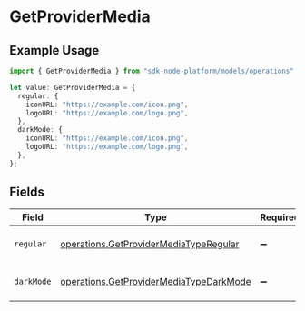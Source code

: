 # GetProviderMedia

## Example Usage

```typescript
import { GetProviderMedia } from "sdk-node-platform/models/operations";

let value: GetProviderMedia = {
  regular: {
    iconURL: "https://example.com/icon.png",
    logoURL: "https://example.com/logo.png",
  },
  darkMode: {
    iconURL: "https://example.com/icon.png",
    logoURL: "https://example.com/logo.png",
  },
};
```

## Fields

| Field                                                                                              | Type                                                                                               | Required                                                                                           | Description                                                                                        |
| -------------------------------------------------------------------------------------------------- | -------------------------------------------------------------------------------------------------- | -------------------------------------------------------------------------------------------------- | -------------------------------------------------------------------------------------------------- |
| `regular`                                                                                          | [operations.GetProviderMediaTypeRegular](../../models/operations/getprovidermediatyperegular.md)   | :heavy_minus_sign:                                                                                 | Media for light/regular mode.                                                                      |
| `darkMode`                                                                                         | [operations.GetProviderMediaTypeDarkMode](../../models/operations/getprovidermediatypedarkmode.md) | :heavy_minus_sign:                                                                                 | Media to be used in dark mode.                                                                     |
